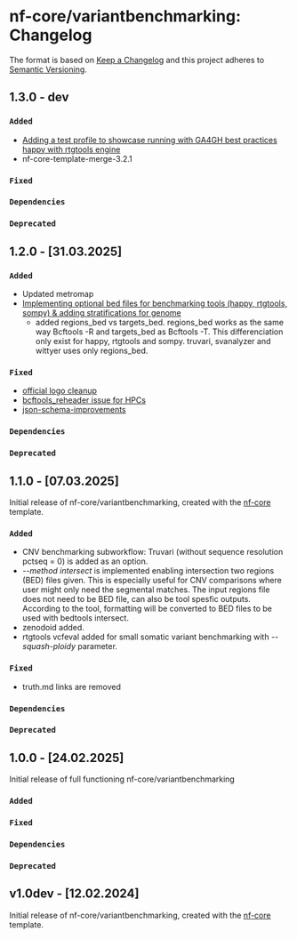 # nf-core/variantbenchmarking: Changelog

The format is based on [Keep a Changelog](https://keepachangelog.com/en/1.0.0/)
and this project adheres to [Semantic Versioning](https://semver.org/spec/v2.0.0.html).

## 1.3.0 - dev

### `Added`

- [Adding a test profile to showcase running with GA4GH best practices happy with rtgtools engine](https://github.com/nf-core/variantbenchmarking/pull/189)
- nf-core-template-merge-3.2.1

### `Fixed`

### `Dependencies`

### `Deprecated`

## 1.2.0 - [31.03.2025]

### `Added`

- Updated metromap
- [Implementing optional bed files for benchmarking tools (happy, rtgtools, sompy) & adding stratifications for genome](https://github.com/nf-core/variantbenchmarking/pull/167)
  - added regions_bed vs targets_bed. regions_bed works as the same way Bcftools -R and targets_bed as Bcftools -T. This differenciation only exist for happy, rtgtools and sompy. truvari, svanalyzer and wittyer uses only regions_bed.

### `Fixed`

- [official logo cleanup](https://github.com/nf-core/variantbenchmarking/pull/171)
- [bcftools_reheader issue for HPCs](https://github.com/nf-core/variantbenchmarking/pull/170)
- [json-schema-improvements](https://github.com/nf-core/variantbenchmarking/pull/168)

### `Dependencies`

### `Deprecated`

## 1.1.0 - [07.03.2025]

Initial release of nf-core/variantbenchmarking, created with the [nf-core](https://nf-co.re/) template.

### `Added`

- CNV benchmarking subworkflow: Truvari (without sequence resolution pctseq = 0) is added as an option.
- _--method intersect_ is implemented enabling intersection two regions (BED) files given. This is especially useful for CNV comparisons where user might only need the segmental matches. The input regions file does not need to be BED file, can also be tool spesfic outputs. According to the tool, formatting will be converted to BED files to be used with bedtools intersect.
- zenodoid added.
- rtgtools vcfeval added for small somatic variant benchmarking with _--squash-ploidy_ parameter.

### `Fixed`

- truth.md links are removed

### `Dependencies`

### `Deprecated`

## 1.0.0 - [24.02.2025]

Initial release of full functioning nf-core/variantbenchmarking

### `Added`

### `Fixed`

### `Dependencies`

### `Deprecated`

## v1.0dev - [12.02.2024]

Initial release of nf-core/variantbenchmarking, created with the [nf-core](https://nf-co.re/) template.

